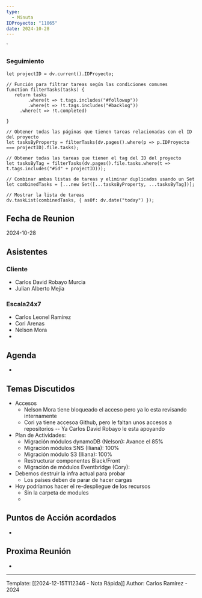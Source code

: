 ```yaml
---
type:
  - Minuta
IDProyecto: "11065"
date: 2024-10-28
---
```

`

### Seguimiento

```dataviewjs
let projectID = dv.current().IDProyecto;

// Función para filtrar tareas según las condiciones comunes
function filterTasks(tasks) {
   return tasks
        .where(t => t.tags.includes("#followup"))
        .where(t => !t.tags.includes("#backlog"))
     .where(t => !t.completed)
        
}

// Obtener todas las páginas que tienen tareas relacionadas con el ID del proyecto
let tasksByProperty = filterTasks(dv.pages().where(p => p.IDProyecto === projectID).file.tasks);

// Obtener todas las tareas que tienen el tag del ID del proyecto
let tasksByTag = filterTasks(dv.pages().file.tasks.where(t => t.tags.includes("#id" + projectID)));

// Combinar ambas listas de tareas y eliminar duplicados usando un Set
let combinedTasks = [...new Set([...tasksByProperty, ...tasksByTag])];

// Mostrar la lista de tareas
dv.taskList(combinedTasks, { asOf: dv.date("today") });
 ```
## Fecha de Reunion
2024-10-28

## Asistentes

### Cliente
* Carlos David Robayo Murcia
* Julian Alberto Mejia
### Escala24x7
- Carlos Leonel Ramírez
-  Cori Arenas
- Nelson Mora
- 

## Agenda
* 
## Temas Discutidos
*  Accesos
	* Nelson Mora tiene bloqueado el acceso pero ya lo esta revisando internamente
	* Cori ya tiene accesoa Github, pero le faltan unos accesos a repositorios -- Ya Carlos David Robayo le esta apoyando
* Plan de Actividades:
	* Migración módulos dynamoDB (Nelson): Avance el 85% 
	* Migración módulos SNS (Iliana):  100%
	* Migración módulo S3 (Iliana): 100%
	* Restructurar componentes Black/Front
	* Migración de módulos Eventbridge (Cory): 
* Debemos destruir la infra actual para probar
	* Los países deben de parar de hacer cargas
* Hoy podriamos hacer el re-despliegue de los recursos
	* Sin la carpeta de modules
	* 

## Puntos de Acción acordados
- 

## Proxima Reunión
*   

---
Template: [[2024-12-15T112346 - Nota Rápida]]
Author: Carlos Ramírez - 2024
